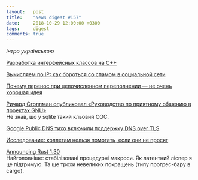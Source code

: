 ```yaml
---
layout:   post
title:    "News digest #157"
date:     2018-10-29 12:00:00 +0300
tags:     digest
comments: true
---
```


_інтро українською_

[Разработка интерфейсных классов на С++](https://habr.com/post/427281/)

[Вычисляем по IP: как бороться со спамом в социальной сети](https://habr.com/company/oleg-bunin/blog/426843/)

[Почему перенос при целочисленном переполнении — не очень хорошая идея](https://habr.com/company/pvs-studio/blog/427683/)

[Ричард Столлман опубликовал «Руководство по приятному общению в проектах GNU»](https://habr.com/post/427635/)<br/>
Не знав, що у sqlite такий кльовий COC.

[Google Public DNS тихо включили поддержку DNS over TLS](https://habr.com/post/427639/)

[Исследование: коллегам нельзя помогать, если они не просят](https://habr.com/post/427631/)

[Announcing Rust 1.30](https://blog.rust-lang.org/2018/10/25/Rust-1.30.0.html)<br/>
Найголовніше: стабілізовані процедурні макроси. Як латентний ліспер я це підтримую. Та ще трохи невеликих покращень (типу прогрес-бару в cargo).
